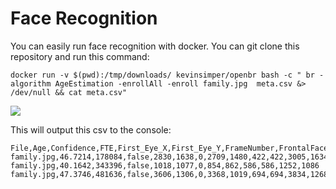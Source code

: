 # Face Recognition

You can easily run face recognition with docker. You can git clone this repository and run this command:

```
docker run -v $(pwd):/tmp/downloads/ kevinsimper/openbr bash -c " br -algorithm AgeEstimation -enrollAll -enroll family.jpg  meta.csv &> /dev/null && cat meta.csv"
```

![](family.jpg)

This will output this csv to the console:

```
File,Age,Confidence,FTE,First_Eye_X,First_Eye_Y,FrameNumber,FrontalFace_X,FrontalFace_Y,FrontalFace_Width,FrontalFace_Height,Second_Eye_X,Second_Eye_Y
family.jpg,46.7214,178084,false,2830,1638,0,2709,1480,422,422,3005,1634
family.jpg,40.1642,343396,false,1018,1077,0,854,862,586,586,1252,1086
family.jpg,47.3746,481636,false,3606,1306,0,3368,1019,694,694,3834,1268
```
